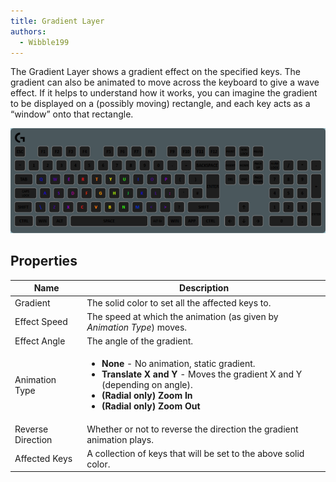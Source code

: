 ```yaml
---
title: Gradient Layer
authors:
  - Wibble199
---
```


The Gradient Layer shows a gradient effect on the specified keys. The gradient can also be animated to move across the keyboard to give a wave effect. If it helps to understand how it works, you can imagine the gradient to be displayed on a (possibly moving) rectangle, and each key acts as a “window” onto that rectangle.

![A rainbow Gradient Layer on the alphabetical keys](img/docs/layer-gradient.gif)

## Properties

<!-- Have to manually add the table since it needs a list in it, which is impossible in markdown. -->
<table>
  <thead>
    <tr>
      <th>Name</th>
      <th>Description</th>
    </tr>
  </thead>
  <tbody>
    <tr>
      <td>Gradient</td>
      <td>The solid color to set all the affected keys to.</td>
    </tr>
    <tr>
      <td>Effect Speed</td>
      <td>The speed at which the animation (as given by <em>Animation Type</em>) moves.</td>
    </tr>
    <tr>
      <td>Effect Angle</td>
      <td>The angle of the gradient.</td>
    </tr>
    <tr>
      <td>Animation Type</td>
      <td><ul>
        <li><strong>None</strong> - No animation, static gradient.</li>
        <li><strong>Translate X and Y</strong> - Moves the gradient X and Y (depending on angle).</li>
        <li><strong>(Radial only) Zoom In</strong></li>
        <li><strong>(Radial only) Zoom Out</strong></li>
      </ul></td>
    </tr>
    <tr>
      <td>Reverse Direction</td>
      <td>Whether or not to reverse the direction the gradient animation plays.</td>
    </tr>
    <tr>
      <td>Affected Keys</td>
      <td>A collection of keys that will be set to the above solid color.</td>
    </tr>
  </tbody>
</table>
